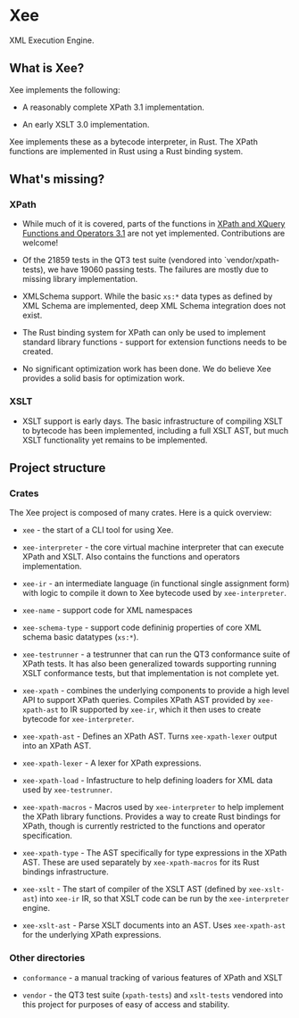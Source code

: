 # Xee

XML Execution Engine.

## What is Xee?

Xee implements the following:

- A reasonably complete XPath 3.1 implementation.

- An early XSLT 3.0 implementation.

Xee implements these as a bytecode interpreter, in Rust. The XPath functions
are implemented in Rust using a Rust binding system.

## What's missing?

### XPath

- While much of it is covered, parts of the functions in [XPath and XQuery
  Functions and Operators 3.1](https://www.w3.org/TR/xpath-functions-31/) are
  not yet implemented. Contributions are welcome!

- Of the 21859 tests in the QT3 test suite (vendored into `vendor/xpath-tests),
  we have 19060 passing tests. The failures are mostly due to missing library
  implementation.

- XMLSchema support. While the basic `xs:*` data types as defined by XML Schema
  are implemented, deep XML Schema integration does not exist.

- The Rust binding system for XPath can only be used to implement standard
  library functions - support for extension functions needs to be created.

- No significant optimization work has been done. We do believe Xee provides a
  solid basis for optimization work.

### XSLT

- XSLT support is early days. The basic infrastructure of compiling XSLT
  to bytecode has been implemented, including a full XSLT AST, but much XSLT
  functionality yet remains to be implemented.

## Project structure

### Crates

The Xee project is composed of many crates. Here is a quick overview:

- `xee` - the start of a CLI tool for using Xee.

- `xee-interpreter` - the core virtual machine interpreter that can execute XPath and
  XSLT. Also contains the functions and operators implementation.

- `xee-ir` - an intermediate language (in functional single assignment form)
  with logic to compile it down to Xee bytecode used by `xee-interpreter`.

- `xee-name` - support code for XML namespaces

- `xee-schema-type` - support code defininig properties of core XML schema
  basic datatypes (`xs:*`).

- `xee-testrunner` - a testrunner that can run the QT3 conformance suite of
  XPath tests. It has also been generalized towards supporting running XSLT
  conformance tests, but that implementation is not complete yet.

- `xee-xpath` - combines the underlying components to provide a high level API
  to support XPath queries. Compiles XPath AST provided by `xee-xpath-ast` to
  IR supported by `xee-ir`, which it then uses to create bytecode for
  `xee-interpreter`.

- `xee-xpath-ast` - Defines an XPath AST. Turns `xee-xpath-lexer` output into
  an XPath AST.

- `xee-xpath-lexer` - A lexer for XPath expressions.

- `xee-xpath-load` - Infastructure to help defining loaders for XML data used
  by `xee-testrunner`.

- `xee-xpath-macros` - Macros used by `xee-interpreter` to help implement the
  XPath library functions. Provides a way to create Rust bindings for XPath,
  though is currently restricted to the functions and operator specification.

- `xee-xpath-type` - The AST specifically for type expressions in the XPath
  AST. These are used separately by `xee-xpath-macros` for its Rust bindings
  infrastructure.

- `xee-xslt` - The start of compiler of the XSLT AST (defined by
  `xee-xslt-ast`) into `xee-ir` IR, so that XSLT code can be run by the
  `xee-interpreter` engine.

- `xee-xslt-ast` - Parse XSLT documents into an AST. Uses `xee-xpath-ast` for
  the underlying XPath expressions.

### Other directories

- `conformance` - a manual tracking of various features of XPath and XSLT

- `vendor` - the QT3 test suite (`xpath-tests`) and `xslt-tests` vendored into
  this project for purposes of easy of access and stability.

